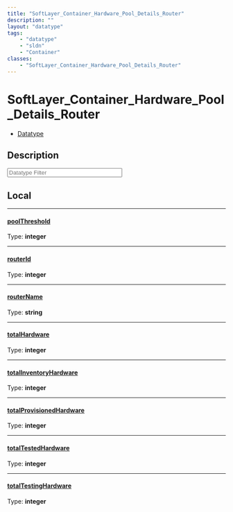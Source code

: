 ```yaml
---
title: "SoftLayer_Container_Hardware_Pool_Details_Router"
description: ""
layout: "datatype"
tags:
    - "datatype"
    - "sldn"
    - "Container"
classes:
    - "SoftLayer_Container_Hardware_Pool_Details_Router"
---
```


# SoftLayer_Container_Hardware_Pool_Details_Router
<div id='service-datatype'>
    <ul id='sldn-reference-tabs'>
        <li id='datatype'> <a href='/reference/datatypes/SoftLayer_Container_Hardware_Pool_Details_Router' >Datatype</a></li>
    </ul>
</div>

## Description 








<!-- Filer BEGIN -->
<div class="view-filters">
        <div class="clearfix">
            <div class="search-input-box">
                <input placeholder="Datatype Filter" onkeyup="titleSearch(inputId='prop-input', divId='properties', elementClass='prop-row')" 
                    type="text" id="prop-input" value="" size="30" maxlength="128" class="form-text">
            </div>
        </div>
</div>
<!-- Filer END -->

<div id="properties" class="content">
<div id="localProperties" class="prop-content" >

## Local
<div class="prop-row">

-----
[poolThreshold]: #poolthreshold
#### [poolThreshold]
  
<span class="type-label">Type: </span>**integer**  



</div>
<div class="prop-row">

-----
[routerId]: #routerid
#### [routerId]
  
<span class="type-label">Type: </span>**integer**  



</div>
<div class="prop-row">

-----
[routerName]: #routername
#### [routerName]
  
<span class="type-label">Type: </span>**string**  



</div>
<div class="prop-row">

-----
[totalHardware]: #totalhardware
#### [totalHardware]
  
<span class="type-label">Type: </span>**integer**  



</div>
<div class="prop-row">

-----
[totalInventoryHardware]: #totalinventoryhardware
#### [totalInventoryHardware]
  
<span class="type-label">Type: </span>**integer**  



</div>
<div class="prop-row">

-----
[totalProvisionedHardware]: #totalprovisionedhardware
#### [totalProvisionedHardware]
  
<span class="type-label">Type: </span>**integer**  



</div>
<div class="prop-row">

-----
[totalTestedHardware]: #totaltestedhardware
#### [totalTestedHardware]
  
<span class="type-label">Type: </span>**integer**  



</div>
<div class="prop-row">

-----
[totalTestingHardware]: #totaltestinghardware
#### [totalTestingHardware]
  
<span class="type-label">Type: </span>**integer**  



</div>
</div>
<!-- LOCAL PROPERTY END -->

</div>



